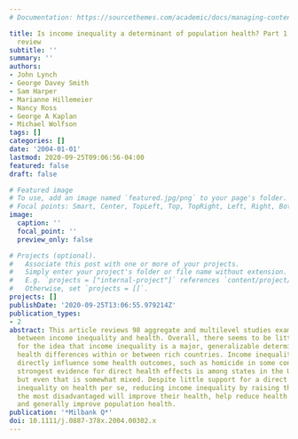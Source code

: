 ```yaml
---
# Documentation: https://sourcethemes.com/academic/docs/managing-content/

title: Is income inequality a determinant of population health? Part 1. A systematic
  review
subtitle: ''
summary: ''
authors:
- John Lynch
- George Davey Smith
- Sam Harper
- Marianne Hillemeier
- Nancy Ross
- George A Kaplan
- Michael Wolfson
tags: []
categories: []
date: '2004-01-01'
lastmod: 2020-09-25T09:06:56-04:00
featured: false
draft: false

# Featured image
# To use, add an image named `featured.jpg/png` to your page's folder.
# Focal points: Smart, Center, TopLeft, Top, TopRight, Left, Right, BottomLeft, Bottom, BottomRight.
image:
  caption: ''
  focal_point: ''
  preview_only: false

# Projects (optional).
#   Associate this post with one or more of your projects.
#   Simply enter your project's folder or file name without extension.
#   E.g. `projects = ["internal-project"]` references `content/project/deep-learning/index.md`.
#   Otherwise, set `projects = []`.
projects: []
publishDate: '2020-09-25T13:06:55.979214Z'
publication_types:
- 2
abstract: This article reviews 98 aggregate and multilevel studies examining the associations
  between income inequality and health. Overall, there seems to be little support
  for the idea that income inequality is a major, generalizable determinant of population
  health differences within or between rich countries. Income inequality may, however,
  directly influence some health outcomes, such as homicide in some contexts. The
  strongest evidence for direct health effects is among states in the United States,
  but even that is somewhat mixed. Despite little support for a direct effect of income
  inequality on health per se, reducing income inequality by raising the incomes of
  the most disadvantaged will improve their health, help reduce health inequalities,
  and generally improve population health.
publication: '*Milbank Q*'
doi: 10.1111/j.0887-378x.2004.00302.x
---
```

